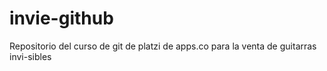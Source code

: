 # invie-github
Repositorio del curso de git de platzi de apps.co para la venta de guitarras invi-sibles

